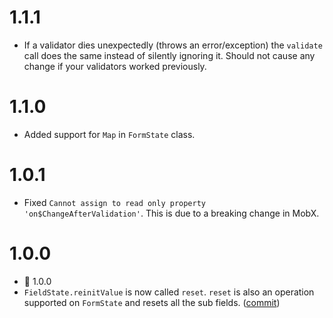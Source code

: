 # 1.1.1
* If a validator dies unexpectedly (throws an error/exception) the `validate` call does the same instead of silently ignoring it. Should not cause any change if your validators worked previously. 

# 1.1.0
* Added support for `Map` in `FormState` class.

# 1.0.1
* Fixed `Cannot assign to read only property 'on$ChangeAfterValidation'`. This is due to a breaking change in MobX.

# 1.0.0
* 🎉 1.0.0
* `FieldState.reinitValue` is now called `reset`. `reset` is also an operation supported on `FormState` and resets all the sub fields. ([commit](https://github.com/formstate/formstate/commit/5e6eefbe3fd8843740a905d98d6767ee35ad4963))
